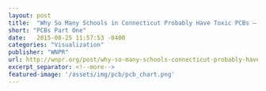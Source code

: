 ```yaml
---
layout: post
title:  "Why So Many Schools in Connecticut Probably Have Toxic PCBs – But Aren’t Being Tested"
short: "PCBs Part One"
date:   2015-08-25 11:57:53 -0400
categories: "Visualization"
publisher: "WNPR"
url: http://wnpr.org/post/why-so-many-schools-connecticut-probably-have-toxic-pcbs-aren-t-being-tested#stream/0
excerpt_separator: <!--more-->
featured-image: '/assets/img/pcb/pcb_chart.png'
---
```

